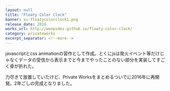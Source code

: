 ```yaml
---
layout: null
title: "Floaty Color Clock"
banner: ss-floatycolorclock1.png
release_date: 2016
works_url: http://woopsdez.github.io/floaty-color-clock/
category: privateworks
excerpt_separator: <!--more-->
---
```


javascriptとcss animationの習作として作成。とくにjsは発火イベント等だけじゃなくデータの受信から表示までと今までやったことのない部分を実装してすごく骨が折れた。

<!--more-->

力尽きて放置していたけど、Private Worksをまとめるついでに2016年に再開発。2年ごしの完成となりました。
